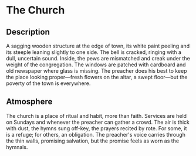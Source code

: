 # The Church

## Description

A sagging wooden structure at the edge of town, its white paint peeling and its steeple leaning slightly to one side. The bell is cracked, ringing with a dull, uncertain sound. Inside, the pews are mismatched and creak under the weight of the congregation. The windows are patched with cardboard and old newspaper where glass is missing. The preacher does his best to keep the place looking proper—fresh flowers on the altar, a swept floor—but the poverty of the town is everywhere.

## Atmosphere

The church is a place of ritual and habit, more than faith. Services are held on Sundays and whenever the preacher can gather a crowd. The air is thick with dust, the hymns sung off-key, the prayers recited by rote. For some, it is a refuge; for others, an obligation. The preacher's voice carries through the thin walls, promising salvation, but the promise feels as worn as the hymnals. 